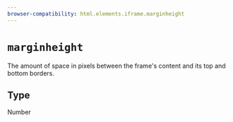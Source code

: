 ```yaml
---
browser-compatibility: html.elements.iframe.marginheight
---
```


# `marginheight`

The amount of space in pixels between the frame's content and its top and bottom borders.

## Type

Number
